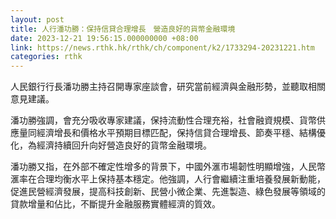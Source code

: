```yaml
---
layout: post
title: 人行潘功勝：保持信貸合理增長　營造良好的貨幣金融環境
date: 2023-12-21 19:56:15.000000000 +08:00
link: https://news.rthk.hk/rthk/ch/component/k2/1733294-20231221.htm
categories: rthk
---
```


人民銀行行長潘功勝主持召開專家座談會，研究當前經濟與金融形勢，並聽取相關意見建議。

潘功勝強調，會充分吸收專家建議，保持流動性合理充裕，社會融資規模、貨幣供應量同經濟增長和價格水平預期目標匹配，保持信貸合理增長、節奏平穩、結構優化，為經濟持續回升向好營造良好的貨幣金融環境。

潘功勝又指，在外部不確定性增多的背景下，中國外滙市場韌性明顯增強，人民幣滙率在合理均衡水平上保持基本穩定。他強調，人行會繼續注重培養發展新動能，促進民營經濟發展，提高科技創新、民營小微企業、先進製造、綠色發展等領域的貸款增量和佔比，不斷提升金融服務實體經濟的質效。
